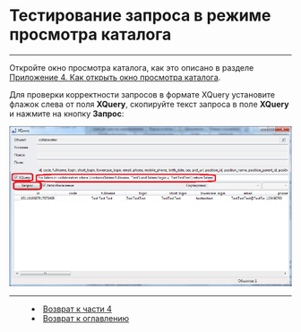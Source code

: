 # Тестирование запроса в режиме просмотра каталога
***

Откройте окно просмотра каталога, как это описано в разделе [Приложение 4. Как открыть окно просмотра каталога](4_pril.md).

Для проверки корректности запросов в формате XQuery установите флажок слева от поля **XQuery**, скопируйте текст запроса в поле **XQuery** и нажмите на кнопку **Запрос**:

![](Window_XQuery02.png)




***
<dd><li> <a href="4_queries.md"> Возврат к части 4</a></dd>
<dd><li> <a href="README.md"> Возврат к оглавлению</a></dd>
